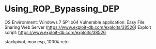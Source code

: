 # Using_ROP_Bypassing_DEP

OS Environment: Windows 7 SP1 x64 
Vulnerable application: Easy File Sharing Web Server (https://www.exploit-db.com/exploits/38526)
Exploit script: https://www.exploit-db.com/exploits/38526


stackpivot, mov esp, 1000# retn

